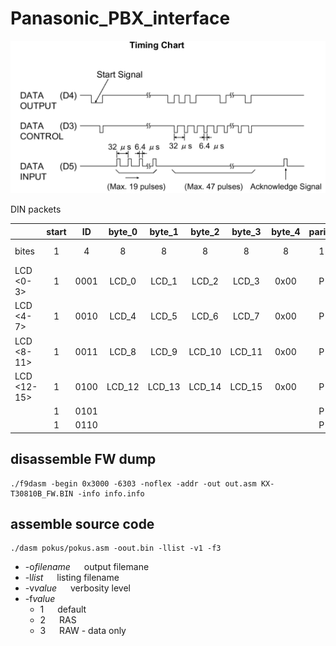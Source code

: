 # Panasonic_PBX_interface

 ![Timing](/img/timing.png)

DIN packets

|           |start|  ID  |byte_0  |byte_1 |byte_2 |byte_3 |byte_4|parity| stop|     |
|:----------|:---:|:----:|:------:|:-----:|:-----:|:-----:|:----:|:----:|:---:|:---:|
| bites     | 1   |  4   |   8    |   8   |   8   |   8   |   8  |   1  |  1  | = 47|
|LCD <0-3>  | 1   | 0001 | LCD_0  | LCD_1 | LCD_2 | LCD_3 | 0x00 |   P  |  1  | |
|LCD <4-7>  | 1   | 0010 | LCD_4  | LCD_5 | LCD_6 | LCD_7 | 0x00 |   P  |  1  | |
|LCD <8-11> | 1   | 0011 | LCD_8  | LCD_9 | LCD_10| LCD_11| 0x00 |   P  |  1  | |
|LCD <12-15>| 1   | 0100 | LCD_12 | LCD_13| LCD_14| LCD_15| 0x00 |   P  |  1  | |
| | 1   | 0101 |  | | | |  |   P  |  1  | |
| | 1   | 0110 |  | | | |  |   P  |  1  | |

## disassemble FW dump
```
./f9dasm -begin 0x3000 -6303 -noflex -addr -out out.asm KX-T30810B_FW.BIN -info info.info
```

## assemble source code

```
./dasm pokus/pokus.asm -oout.bin -llist -v1 -f3
```
 - -o*filename* &emsp; output filemane
 - -l*list* &emsp; listing filename
 - -v*value* &emsp; verbosity level
 - -f*value*
   - 1 &emsp; default
   - 2 &emsp; RAS
   - 3 &emsp; RAW - data only
